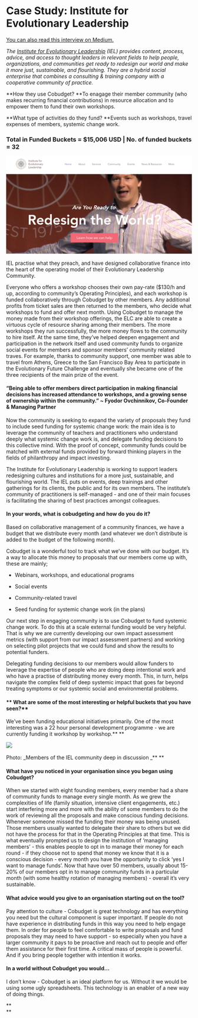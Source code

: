 # Case Study: Institute for Evolutionary Leadership

[You can also read this interview on Medium.](https://stories.greaterthan.finance/cobudgeting-for-member-engagement-bd1c54ed434)

_The _[_Institute for Evolutionary Leadership_](https://www.evoleadinstitute.com/)_ \(IEL\) provides content, process, advice, and access to thought leaders in relevant fields to help people, organizations, and communities get ready to redesign our world and make it more just, sustainable, and flourishing. They are a hybrid social enterprise that combines a consulting & training company with a cooperative community of practice._

**How they use Cobudget? **To enagage their member community \(who makes recurring financial contributions\) in resource allocation and to empower them to fund their own workshops.

**What type of activities do they fund?  **Events such as workshops, travel expenses of members, systemic change work.

### Total in Funded Buckets = **$15,006 USD**  \| No. of funded buckets = 32

![](/assets/evo.png)

IEL practise what they preach, and have designed collaborative finance into the heart of the operating model of their Evolutionary Leadership Community.

Everyone who offers a workshop chooses their own pay-rate \($130/h and up, according to community’s Operating Principles\), and each workshop is funded collaboratively through Cobudget by other members. Any additional profits from ticket sales are then returned to the members, who decide what workshops to fund and offer next month. Using Cobudget to manage the money made from their workshop offerings, the ELC are able to create a virtuous cycle of resource sharing among their members. The more workshops they run successfully, the more money flows to the community to hire itself. At the same time, they’ve helped deepen engagement and participation in the network itself and used community funds to organize social events for members and sponsor members’ community related traves. For example, thanks to community support, one member was able to travel from Athens, Greece to the San Francisco Bay Area to participate in the Evolutionary Future Challenge and eventually she became one of the three recipients of the main prize of the event.

#### “Being able to offer members direct participation in making financial decisions has increased attendance to workshops, and a growing sense of ownership within the community.” ~ Fyodor Ovchinnikov, Co-Founder & Managing Partner

Now the community is seeking to expand the variety of proposals they fund to include seed funding for systemic change work: the main idea is to leverage the community of teachers and practitioners who understand deeply what systemic change work is, and delegate funding decisions to this collective mind. With the proof of concept, community funds could be matched with external funds provided by forward thinking players in the fields of philanthropy and impact investing.

The Institute for Evolutionary Leadership is working to support leaders redesigning cultures and institutions for a more just, sustainable, and flourishing world. The IEL puts on events, deep trainings and other gatherings for its clients, the public and for its own members. The institute’s community of practitioners is self-managed - and one of their main focuses is facilitating the sharing of best practices amongst colleagues.

#### I**n your words, what is cobudgeting and how do you do it?**

Based on collaborative management of a community finances, we have a budget that we distribute every month \(and whatever we don’t distribute is added to the budget of the following month\).

Cobudget is a wonderful tool to track what we’ve done with our budget. It’s a way to allocate this money to proposals that our members come up with, these are mainly;

* Webinars, workshops, and educational programs

* Social events

* Community-related travel

* Seed funding for systemic change work \(in the plans\)

Our next step in engaging community is to use Cobudget to fund systemic change work. To do this at a scale external funding would be very helpful. That is why we are currently developing our own impact assessment metrics \(with support from our impact assessment partners\) and working on selecting pilot projects that we could fund and show the results to potential funders.

Delegating funding decisions to our members would allow funders to leverage the expertise of people who are doing deep intentional work and who have a practise of distributing money every month. This, in turn, helps navigate the complex field of deep systemic impact that goes far beyond treating symptoms or our systemic social and environmental problems.

#### ** What are some of the most interesting or helpful buckets that you have seen?**

We’ve been funding educational initiatives primarily. One of the most interesting was a 22 hour personal development programme - we are currently funding it workshop by workshop.**      **

![](https://lh4.googleusercontent.com/2X4A6umtvcKxRYE6xv5Y6bMFndFKEFakyUuKtKSx4y2rDESEyxeGnu5759coGzX1xcgXoFKyxOiIcE8NefrXFoBqamvC4HekPqQ4OzemJukf8doZOqA4OfeS8l4w49AaP4tbF9Pa)

Photo: _Members of the IEL community deep in discussion _**                  **

#### **What have you noticed in your organisation since you began using Cobudget?**

When we started with eight founding members, every member had a share of community funds to manage every single month. As we grew the complexities of life \(family situation, intensive client engagements, etc.\) start interfering more and more with the ability of some members to do the work of reviewing all the proposals and make conscious funding decisions. Whenever someone missed the funding their money was being unused. Those members usually wanted to delegate their share to others but we did not have the process for that in the Operating Principles at that time. This is what eventually prompted us to design the institution of ‘managing members’ - this enables people to opt in to manage their money for each round - if they choose not to spend that money we know that it is a conscious decision - every month you have the opportunity to click ‘yes I want to manage funds’. Now that have over 50 members, usually about 15-20% of our members opt in to manage community funds in a particular month \(with some healthy rotation of managing members\) - overall it’s very sustainable.

#### **What advice would you give to an organisation starting out on the tool?**

Pay attention to culture - Cobudget is great technology and has everything you need but the cultural component is super important. If people do not have experience in distributing funds in this way you need to help engage them. In order for people to feel comfortable to write proposals and fund proposals they may need to have support - so especially when you have a larger community it pays to be proactive and reach out to people and offer them assistance for their first time. A critical mass of people is powerful. And if you bring people together with intention it works.

#### **In a world without Cobudget you would…**

I don’t know - Cobudget is an ideal platform for us. Without it we would be using some ugly spreadsheets. This technology is an enabler of a new way of doing things.

**                      
**

